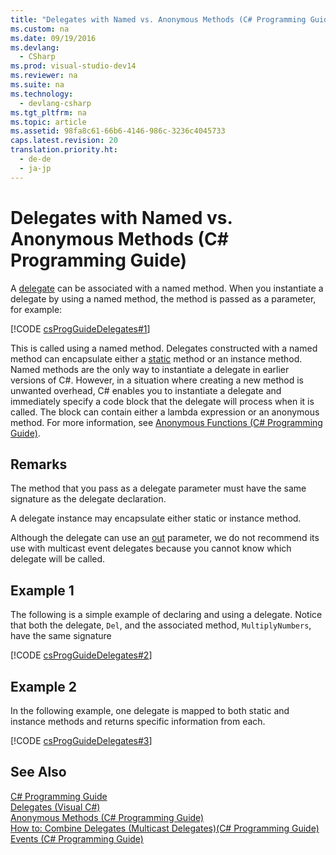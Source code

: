 ```yaml
---
title: "Delegates with Named vs. Anonymous Methods (C# Programming Guide)"
ms.custom: na
ms.date: 09/19/2016
ms.devlang: 
  - CSharp
ms.prod: visual-studio-dev14
ms.reviewer: na
ms.suite: na
ms.technology: 
  - devlang-csharp
ms.tgt_pltfrm: na
ms.topic: article
ms.assetid: 98fa8c61-66b6-4146-986c-3236c4045733
caps.latest.revision: 20
translation.priority.ht: 
  - de-de
  - ja-jp
---
```

# Delegates with Named vs. Anonymous Methods (C# Programming Guide)
A [delegate](../vs140/delegate--C#-Reference-.md) can be associated with a named method. When you instantiate a delegate by using a named method, the method is passed as a parameter, for example:  
  
 [!CODE [csProgGuideDelegates#1](../CodeSnippet/VS_Snippets_VBCSharp/csProgGuideDelegates#1)]  
  
 This is called using a named method. Delegates constructed with a named method can encapsulate either a [static](../vs140/static--C#-Reference-.md) method or an instance method. Named methods are the only way to instantiate a delegate in earlier versions of C#. However, in a situation where creating a new method is unwanted overhead, C# enables you to instantiate a delegate and immediately specify a code block that the delegate will process when it is called. The block can contain either a lambda expression or an anonymous method. For more information, see [Anonymous Functions (C# Programming Guide)](../vs140/Anonymous-Functions--C#-Programming-Guide-.md).  
  
## Remarks  
 The method that you pass as a delegate parameter must have the same signature as the delegate declaration.  
  
 A delegate instance may encapsulate either static or instance method.  
  
 Although the delegate can use an [out](../vs140/out--C#-Reference-.md) parameter, we do not recommend its use with multicast event delegates because you cannot know which delegate will be called.  
  
## Example 1  
 The following is a simple example of declaring and using a delegate. Notice that both the delegate, `Del`, and the associated method, `MultiplyNumbers`, have the same signature  
  
 [!CODE [csProgGuideDelegates#2](../CodeSnippet/VS_Snippets_VBCSharp/csProgGuideDelegates#2)]  
  
## Example 2  
 In the following example, one delegate is mapped to both static and instance methods and returns specific information from each.  
  
 [!CODE [csProgGuideDelegates#3](../CodeSnippet/VS_Snippets_VBCSharp/csProgGuideDelegates#3)]  
  
## See Also  
 [C# Programming Guide](../vs140/C#-Programming-Guide.md)   
 [Delegates (Visual C#)](../Topic/Delegates%20\(C%23%20Programming%20Guide\).md)   
 [Anonymous Methods (C# Programming Guide)](../vs140/Anonymous-Methods--C#-Programming-Guide-.md)   
 [How to: Combine Delegates (Multicast Delegates)(C# Programming Guide)](../Topic/How%20to:%20Combine%20Delegates%20\(Multicast%20Delegates\)\(C%23%20Programming%20Guide\).md)   
 [Events (C# Programming Guide)](../Topic/Events%20\(C%23%20Programming%20Guide\).md)